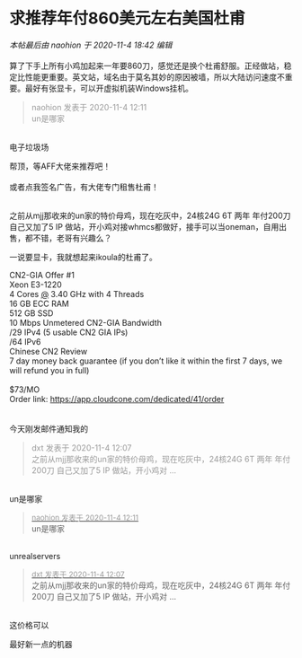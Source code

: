 # 求推荐年付860美元左右美国杜甫


<i class="pstatus"> 本帖最后由 naohion 于 2020-11-4 18:42 编辑 </i><br />
<br />
算了下手上所有小鸡加起来一年要860刀，感觉还是换个杜甫舒服。正经做站，稳定比性能更重要。英文站，域名由于莫名其妙的原因被墙，所以大陆访问速度不重要。最好有张显卡，可以开虚拟机装Windows挂机。

<div class="quote"><blockquote><font color="#999999">naohion 发表于 2020-11-4 12:11</font><br />
<font color="#999999">un是哪家</font></blockquote></div><br />
电子垃圾场

帮顶，等AFF大佬来推荐吧！<br />
<br />
或者点我签名广告，有大佬专门租售杜甫！<br />
<br />
<img src="static/image/smiley/default/lol.gif" smilieid="12" border="0" alt="" /><img src="static/image/smiley/default/lol.gif" smilieid="12" border="0" alt="" /><img src="static/image/smiley/default/lol.gif" smilieid="12" border="0" alt="" />

之前从mjj那收来的un家的特价母鸡，现在吃灰中，24核24G 6T 两年 年付200刀 自己又加了5 IP 做站，开小鸡对接whmcs都做好，接手可以当oneman，自用出售，都不错，老哥有兴趣么？

一说要显卡，我就想起来ikoula的杜甫了。<img id="aimg_Uy090" onclick="zoom(this, this.src, 0, 0, 0)" class="zoom" src="https://cdn.jsdelivr.net/gh/hishis/forum-master/public/images/patch.gif" onmouseover="img_onmouseoverfunc(this)" onload="thumbImg(this)" border="0" alt="" />

CN2-GIA Offer #1<br />
Xeon E3-1220<br />
4 Cores <a href="https://www.hostloc.com/home.php?mod=space&amp;uid=175" target="_blank">@</a> 3.40 GHz with 4 Threads<br />
16 GB ECC RAM<br />
512 GB SSD<br />
10 Mbps Unmetered CN2-GIA Bandwidth<br />
/29 IPv4 (5 usable CN2 GIA IPs)<br />
/64 IPv6<br />
Chinese CN2 Review<br />
7 day money back guarantee (if you don’t like it within the first 7 days, we will refund you in full)<br />
<br />
$73/MO<br />
Order link: https://app.cloudcone.com/dedicated/41/order<br />
<br />
<br />
今天刚发邮件通知我的

<div class="quote"><blockquote><font color="#999999">dxt 发表于 2020-11-4 12:07</font><br />
<font color="#999999">之前从mjj那收来的un家的特价母鸡，现在吃灰中，24核24G 6T 两年 年付200刀 自己又加了5 IP 做站，开小鸡对 ...</font></blockquote></div><br />
un是哪家

<div class="quote"><blockquote><font size="2"><a href="https://www.hostloc.com/forum.php?mod=redirect&amp;goto=findpost&amp;pid=9400824&amp;ptid=762256" target="_blank"><font color="#999999">naohion 发表于 2020-11-4 12:11</font></a></font><br />
un是哪家</blockquote></div><br />
unrealservers

<div class="quote"><blockquote><font size="2"><a href="https://www.hostloc.com/forum.php?mod=redirect&amp;goto=findpost&amp;pid=9400799&amp;ptid=762256" target="_blank"><font color="#999999">dxt 发表于 2020-11-4 12:07</font></a></font><br />
之前从mjj那收来的un家的特价母鸡，现在吃灰中，24核24G 6T 两年 年付200刀 自己又加了5 IP 做站，开小鸡对 ...</blockquote></div><br />
这价格可以

最好新一点的机器
